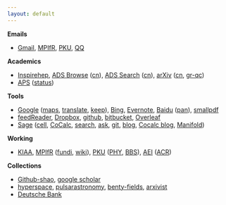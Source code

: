 ```yaml
---
layout: default
---
```


**Emails**

- [Gmail](http://www.gmail.com/),
  [MPIfR](https://webmail.mpifr-bonn.mpg.de/),
  [PKU](http://water.pku.edu.cn/),
  [QQ](http://mail.qq.com/)

**Academics**

- [Inspirehep](http://inspirehep.net/),
  [ADS Browse](http://adsabs.harvard.edu/bib_abs.html)
  ([cn](http://ads.bao.ac.cn/bib_abs.html)),
  [ADS Search](http://adsabs.harvard.edu/abstract_service.html)
  ([cn](http://ads.bao.ac.cn/abstract_service.html)),
  [arXiv](http://www.arxiv.org/)
  ([cn](http://cn.arxiv.org/), [gr-qc](http://arxiv.org/list/gr-qc/new))
- [APS](http://journals.aps.org/)
  ([status](https://authors.aps.org/Submissions/status/))

**Tools**

- [Google](http://www.google.com/ncr)
  ([maps](https://www.google.com/maps),
  [translate](https://translate.google.com/),
  [keep](https://keep.google.com/)),
  [Bing](https://www.bing.com/),
  [Evernote](https://www.evernote.com/Home.action),
  [Baidu](http://www.baidu.com/)
  ([pan](http://pan.baidu.com/)),
  [smallpdf](http://smallpdf.com/)
- [feedReader](http://feedreader.com/online/),
  [Dropbox](https://www.dropbox.com/home),
  [github](https://github.com/),
  [bitbucket](https://bitbucket.org/),
  [Overleaf](https://www.overleaf.com/)
- [Sage](http://www.sagemath.org/index.html)
  ([cell](https://sagecell.sagemath.org/),
  [CoCalc](https://cocalc.com/),
  [search](http://www.sagemath.org/search.html),
  [ask](https://ask.sagemath.org/),
  [git](https://github.com/sagemath/sage),
  [blog](http://planet.sagemath.org/),
  [Cocalc blog](http://blog.sagemath.com/),
  [Manifold](http://sagemanifolds.obspm.fr/))

**Working**

- [KIAA](http://kiaa.pku.edu.cn/),
  [MPIfR](http://www.mpifr-bonn.mpg.de/2169/en)
  ([fundi](https://docs.google.com/spreadsheets/d/1TNXUOtpSE_jpnf7HiiAqEhLjF1yrItN1j6r0IIg7CR8/edit#gid=0),
  [wiki](https://fpra.mpifr-bonn.mpg.de/doku.php?id=start)),
  [PKU](http://www.pku.edu.cn/)
  ([PHY](http://www.phy.pku.edu.cn/), [BBS](http://bbs.pku.edu.cn/)),
  [AEI](http://www.aei.mpg.de/)
  ([ACR](http://www.aei.mpg.de/1282161/Astrophysical_and_Cosmological_Relativity))

**Collections**

- [Github-shao](http://friendshao.github.io/),
  [google scholar](https://scholar.google.de/citations?user=x7Rnzn8AAAAJ&hl=en&oi=ao)
- [hyperspace](http://hyperspace.uni-frankfurt.de/),
  [pulsarastronomy](http://pulsarastronomy.net/pulsar/preprints),
  [benty-fields](http://www.benty-fields.com/),
  [arxivist](http://arxivist.com/)
- [Deutsche Bank](https://meine.deutsche-bank.de/trxm/db/)


